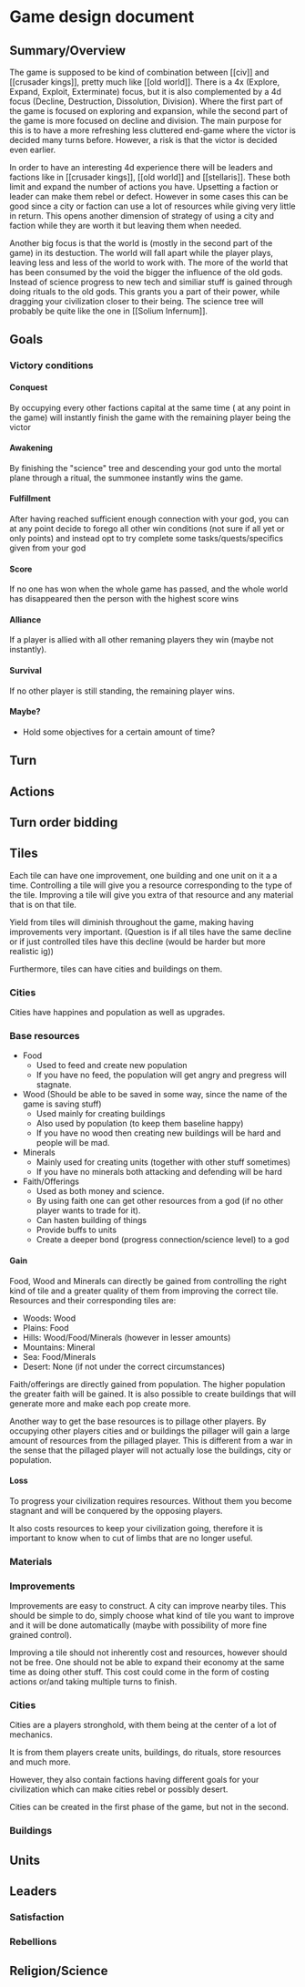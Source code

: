 # Game design document

## Summary/Overview

The game is supposed to be kind of combination between [[civ]] and [[crusader kings]], pretty much like [[old world]]. There is a 4x (Explore, Expand, Exploit, Exterminate) focus, but it is also complemented by a 4d focus (Decline, Destruction, Dissolution, Division). Where the first part of the game is focused on exploring and expansion, while the second part of the game is more focused on decline and division. 
The main purpose for this is to have a more refreshing less cluttered end-game where the victor is decided many turns before. However, a risk is that the victor is decided even earlier.

In order to have an interesting 4d experience there will be leaders and factions like in [[crusader kings]], [[old world]] and [[stellaris]]. These both limit and expand the number of actions you have. Upsetting a faction or leader can make them rebel or defect. However in some cases this can be good since a city or faction can use a lot of resources while giving very little in return. This opens another dimension of strategy of using a city and faction while they are worth it but leaving them when needed.

Another big focus is that the world is (mostly in the second part of the game) in its destuction. The world will fall apart while the player plays, leaving less and less of the world to work with. The more of the world that has been consumed by the void the bigger the influence of the old gods. Instead of science progress to new tech and similiar stuff is gained through doing rituals to the old gods. This grants you a part of their power, while dragging your civilization closer to their being. The science tree will probably be quite like the one in [[Solium Infernum]].

## Goals

### Victory conditions

#### Conquest

By occupying every other factions capital at the same time ( at any point in the game) will instantly finish the game with the remaining player being the victor

#### Awakening

By finishing the "science" tree and descending your god unto the mortal plane through a ritual, the summonee instantly wins the game.

#### Fulfillment

After having reached sufficient enough connection with your god, you can at any point decide to forego all other win conditions (not sure if all yet or only points) and instead opt to try complete some tasks/quests/specifics given from your god

#### Score

If no one has won when the whole game has passed, and the whole world has disappeared then the person with the highest score wins

#### Alliance

If a player is allied with all other remaning players they win (maybe not instantly).

#### Survival

If no other player is still standing, the remaining player wins.


#### Maybe? 

- Hold some objectives for a certain amount of time? 

## Turn

## Actions

## Turn order bidding

## Tiles

Each tile can have one improvement, one building and one unit on it a a time. 
Controlling a tile will give you a resource corresponding to the type of the tile. 
Improving a tile will give you extra of that resource and any material that is on that tile. 

Yield from tiles will diminish throughout the game, making having improvements very important.
(Question is if all tiles have the same decline or if just controlled tiles have this decline (would be harder but more realistic ig))

Furthermore, tiles can have cities and buildings on them. 

### Cities

Cities have happines and population as well as upgrades.

### Base resources

- Food
   - Used to feed and create new population
   - If you have no feed, the population will get angry and pregress will stagnate.
- Wood (Should be able to be saved in some way, since the name of the game is saving stuff)
   - Used mainly for creating buildings
   - Also used by population (to keep them baseline happy)
   - If you have no wood then creating new buildings will be hard and people will be mad.
- Minerals
   - Mainly used for creating units (together with other stuff sometimes)
   - If you have no minerals both attacking and defending will be hard 
- Faith/Offerings
   - Used as both money and science.
   - By using faith one can get other resources from a god (if no other player wants to trade for it).
   - Can hasten building of things
   - Provide buffs to units
   - Create a deeper bond (progress connection/science level) to a god

#### Gain

Food, Wood and Minerals can directly be gained from controlling the right kind of tile and a greater quality of them from improving the correct tile. 
Resources and their corresponding tiles are:

- Woods: Wood
- Plains: Food
- Hills: Wood/Food/Minerals (however in lesser amounts)
- Mountains: Mineral
- Sea: Food/Minerals
- Desert: None (if not under the correct circumstances)

Faith/offerings are directly gained from population. The higher population the greater faith will be gained. 
It is also possible to create buildings that will generate more and make each pop create more.

Another way to get the base resources is to pillage other players. By occupying other players cities and or buildings the pillager will gain a large amount of resources from the pillaged player. 
This is different from a war in the sense that the pillaged player will not actually lose the buildings, city or population. 

#### Loss

To progress your civilization requires resources. Without them you become stagnant and will be conquered by the opposing players. 

It also costs resources to keep your civilization going, therefore it is important to know when to cut of limbs that are no longer useful. 

### Materials

### Improvements

Improvements are easy to construct. A city can improve nearby tiles. This should be simple to do, simply choose what kind of tile you want to improve and it will be done automatically (maybe with possibility of more fine grained control). 

Improving a tile should not inherently cost and resources, however should not be free. One should not be able to expand their economy at the same time as doing other stuff. This cost could come in the form of costing actions or/and taking multiple turns to finish. 

### Cities

Cities are a players stronghold, with them being at the center of a lot of mechanics. 

It is from them players create units, buildings, do rituals, store resources and much more.

However, they also contain factions having different goals for your civilization which can make cities rebel or possibly desert. 

Cities can be created in the first phase of the game, but not in the second. 

### Buildings

## Units

## Leaders

### Satisfaction

### Rebellions

## Religion/Science


